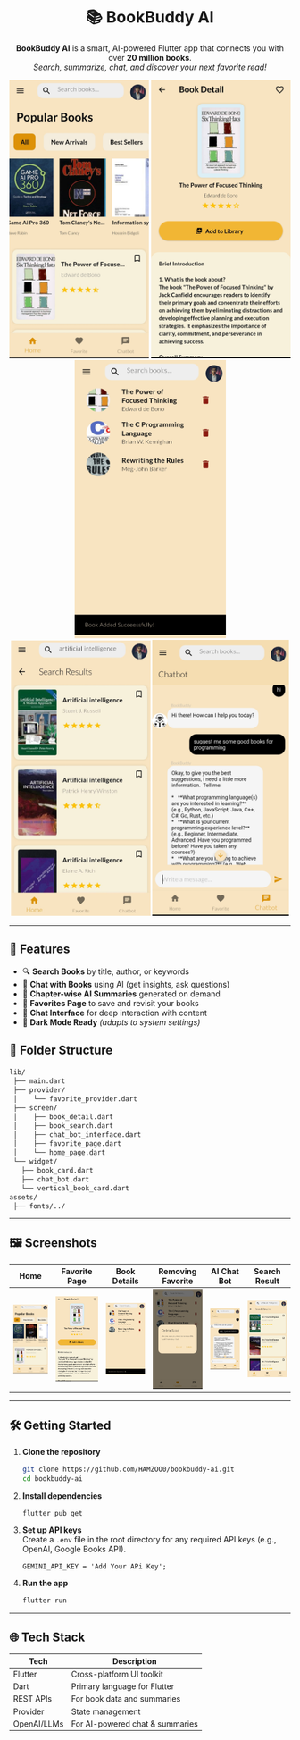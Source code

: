<h1 align="center">📚 BookBuddy AI</h1>

<p align="center">
  <b>BookBuddy AI</b> is a smart, AI-powered Flutter app that connects you with over <b>20 million books</b>.<br>
  <i>Search, summarize, chat, and discover your next favorite read!</i>
</p>

<p align="center">
  <img src="./screenshot/Screenshot_20250522-111649.jpg" alt="BookBuddy Home" width="250"/>
  <img src="./screenshot/Screenshot_20250522-111707.jpg" alt="BookBuddy Search" width="250"/>
  <img src="./screenshot/Screenshot_20250522-111729.jpg" alt="BookBuddy Details" width="271"/>
  <img src="./screenshot/scrrenshot.jpeg" alt="BookBuddy Details" width="250"/>
  <img src="./screenshot/Screenshot_20250522-111821.jpg" alt="BookBuddy Details" width="245"/>


</p>

---

## 🚀 Features

- 🔍 **Search Books** by title, author, or keywords
- 🤖 **Chat with Books** using AI (get insights, ask questions)
- 📑 **Chapter-wise AI Summaries** generated on demand
- 📌 **Favorites Page** to save and revisit your books
- 💬 **Chat Interface** for deep interaction with content
- 🌙 **Dark Mode Ready** *(adapts to system settings)*

## 📁 Folder Structure

```plaintext
lib/
 ├── main.dart
 ├── provider/
 │    └── favorite_provider.dart
 ├── screen/
 │    ├── book_detail.dart
 │    ├── book_search.dart
 │    ├── chat_bot_interface.dart
 │    ├── favorite_page.dart
 │    └── home_page.dart
 └── widget/
   ├── book_card.dart
   ├── chat_bot.dart
   └── vertical_book_card.dart
assets/
 ├── fonts/../

```

---

## 🖼️ Screenshots

| Home | Favorite Page | Book Details | Removing Favorite | AI Chat Bot | Search Result |
|:----:|:--------------:|:------------:|:---------:|:--------------:|:--------------:|
| ![Home](./screenshot/Screenshot_20250522-111649.jpg) | ![Search](./screenshot/Screenshot_20250522-111707.jpg) | ![Details](./screenshot/Screenshot_20250522-111729.jpg) | ![Dark](./screenshot/Screenshot_20250522-111736.jpg) | ![Error](./screenshot/Screenshot_20250522-111821.jpg) | ![ Search Result](./screenshot/scrrenshot.jpeg) |

---

## 🛠️ Getting Started

1. **Clone the repository**
   ```bash
   git clone https://github.com/HAMZOO0/bookbuddy-ai.git
   cd bookbuddy-ai
   ```

2. **Install dependencies**
   ```bash
   flutter pub get
   ```

3. **Set up API keys**  
   Create a `.env` file in the root directory for any required API keys (e.g., OpenAI, Google Books API).
   ``` 
   GEMINI_API_KEY = 'Add Your APi Key';
   ```

4. **Run the app**
   ```bash
   flutter run
   ```

---

## 🌐 Tech Stack

| Tech         | Description                        |
|--------------|------------------------------------|
| Flutter      | Cross-platform UI toolkit          |
| Dart         | Primary language for Flutter       |
| REST APIs    | For book data and summaries        |
| Provider     | State management                   |
| OpenAI/LLMs  | For AI-powered chat & summaries    |

